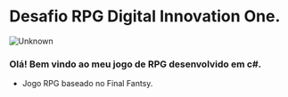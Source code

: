# Desafio RPG Digital Innovation One.

![Unknown](https://user-images.githubusercontent.com/94426369/156959398-f89d3ee4-dc7f-4862-a32c-e6b2608db431.png)


### Olá! Bem vindo ao meu jogo de RPG desenvolvido em c#.

- Jogo RPG baseado no Final Fantsy.
